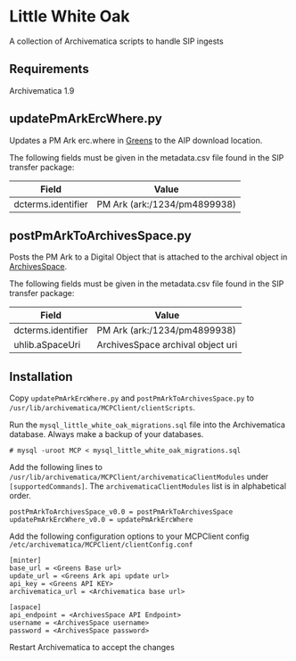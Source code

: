 # Little White Oak

A collection of Archivematica scripts to handle SIP ingests

## Requirements

Archivematica 1.9

## updatePmArkErcWhere.py

Updates a PM Ark erc.where in [Greens](https://github.com/uhlibraries-digital/greens) to the AIP download location.

The following fields must be given in the metadata.csv file found in the SIP transfer package:

| Field | Value |
| --- | --- |
| dcterms.identifier | PM Ark (ark:/1234/pm4899938) |

## postPmArkToArchivesSpace.py

Posts the PM Ark to a Digital Object that is attached to the archival object in [ArchivesSpace](http://archivesspace.org/).

The following fields must be given in the metadata.csv file found in the SIP transfer package:

| Field | Value |
| --- | --- |
| dcterms.identifier | PM Ark (ark:/1234/pm4899938) |
| uhlib.aSpaceUri | ArchivesSpace archival object uri |

## Installation

Copy `updatePmArkErcWhere.py` and `postPmArkToArchivesSpace.py` to `/usr/lib/archivematica/MCPClient/clientScripts`.

Run the `mysql_little_white_oak_migrations.sql` file into the Archivematica
database. Always make a backup of your databases.

```
# mysql -uroot MCP < mysql_little_white_oak_migrations.sql
```

Add the following lines to `/usr/lib/archivematica/MCPClient/archivematicaClientModules` under `[supportedCommands]`. The `archivematicaClientModules` list is in alphabetical order.

```
postPmArkToArchivesSpace_v0.0 = postPmArkToArchivesSpace 
updatePmArkErcWhere_v0.0 = updatePmArkErcWhere

```

Add the following configuration options to your MCPClient config `/etc/archivematica/MCPClient/clientConfig.conf`

```
[minter]
base_url = <Greens Base url>
update_url = <Greens Ark api update url>
api_key = <Greens API KEY>
archivematica_url = <Archivematica base url>

[aspace]
api_endpoint = <ArchivesSpace API Endpoint>
username = <ArchivesSpace username>
password = <ArchivesSpace password>
```

Restart Archivematica to accept the changes
